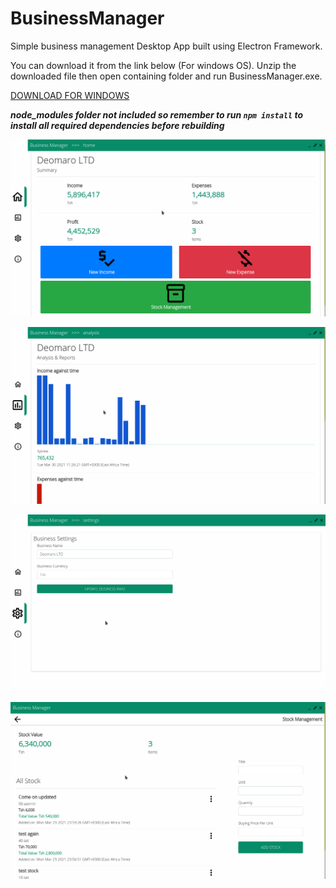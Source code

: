 # BusinessManager
Simple business management Desktop App built using Electron Framework.

You can download it from the link below (For windows OS). Unzip the downloaded file then open containing folder and run BusinessManager.exe.

[DOWNLOAD FOR WINDOWS](https://ndomskev.com/software/biz_manager.zip)

**_node_modules folder not included so remember to run `npm install` to install all required dependencies before rebuilding_**

![screenshot](https://github.com/deomaro/BusinessManager/blob/main/raw/Screenshot%20at%202021-03-30%2016-08-40.png?raw=true)

![screenshot2](https://github.com/deomaro/BusinessManager/blob/main/raw/Screenshot%20at%202021-03-30%2016-08-50.png?raw=true)

![screenshot3](https://github.com/deomaro/BusinessManager/blob/main/raw/Screenshot%20at%202021-03-30%2016-09-00.png?raw=true)

![screenshot4](https://github.com/deomaro/BusinessManager/blob/main/raw/Screenshot%20at%202021-03-30%2016-09-25.png?raw=true)
